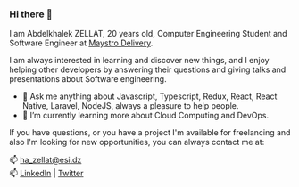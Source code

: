 ### Hi there 👋 
I am Abdelkhalek ZELLAT, 20 years old, Computer Engineering Student and Software Engineer at [Maystro Delivery](https://maystro-delivery.com/).

I am always interested in learning and discover new things, and I enjoy helping other developers by answering their questions and giving talks and presentations about Software engineering.

- 💬 Ask me anything about Javascript, Typescript, Redux, React, React Native, Laravel, NodeJS, always a pleasure to help people.   
- 🌱 I’m currently learning more about Cloud Computing and DevOps.

If you have questions, or you have a project I'm available for freelancing and also I'm looking for new opportunities,
you can always contact me at:

📫 [ha_zellat@esi.dz](mailto:ha_zellat@esi.dz)  
📫 [LinkedIn](http://linkedin.com/in/abdelkhalek-zellat/)
 | [Twitter](https://twitter.com/AbdelkhalekZEL1)

